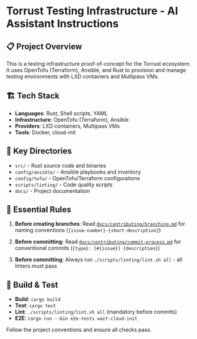 # Torrust Testing Infrastructure - AI Assistant Instructions

## 📋 Project Overview

This is a testing infrastructure proof-of-concept for the Torrust ecosystem. It uses OpenTofu (Terraform), Ansible, and Rust to provision and manage testing environments with LXD containers and Multipass VMs.

## 🏗️ Tech Stack

- **Languages**: Rust, Shell scripts, YAML
- **Infrastructure**: OpenTofu (Terraform), Ansible
- **Providers**: LXD containers, Multipass VMs
- **Tools**: Docker, cloud-init

## 📁 Key Directories

- `src/` - Rust source code and binaries
- `config/ansible/` - Ansible playbooks and inventory
- `config/tofu/` - OpenTofu/Terraform configurations
- `scripts/linting/` - Code quality scripts
- `docs/` - Project documentation

## 🔧 Essential Rules

1. **Before creating branches**: Read [`docs/contributing/branching.md`](../docs/contributing/branching.md) for naming conventions (`{issue-number}-{short-description}`)

2. **Before committing**: Read [`docs/contributing/commit-process.md`](../docs/contributing/commit-process.md) for conventional commits (`{type}: [#{issue}] {description}`)

3. **Before committing**: Always run `./scripts/linting/lint.sh all` - all linters must pass

## 🧪 Build & Test

- **Build**: `cargo build`
- **Test**: `cargo test`
- **Lint**: `./scripts/linting/lint.sh all` (mandatory before commits)
- **E2E**: `cargo run --bin e2e-tests wait-cloud-init`

Follow the project conventions and ensure all checks pass.
